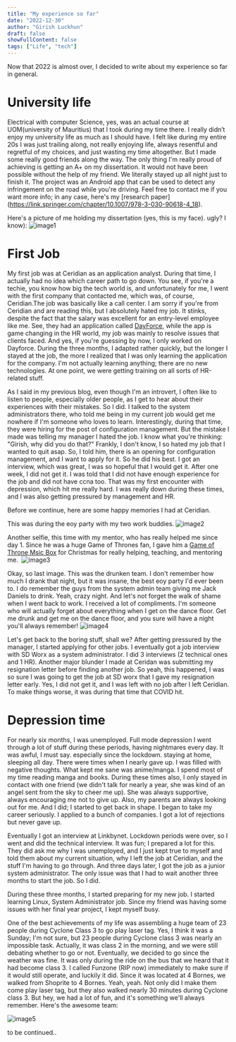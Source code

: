 ```yaml
---
title: "My experience so far"
date: "2022-12-30"
author: "Girish Luckhun"
draft: false   
showFullContent: false
tags: ["Life", "tech"]                                            
---
```


Now that 2022 is almost over, I decided to write about my experience so far in general. 


# University life
Electrical with computer Science, yes, was an actual course at UOM(university of Mauritius) that I took during my time there. I really didn’t enjoy my university life as much as I should have. I felt like during my entire 20s I was just trailing along, not really enjoying life, always resentful and regretful of my choices, and just wasting my time altogether. But I made some really good friends along the way. The only thing I'm really proud of achieving is getting an A+ on my dissertation. It would not have been possible without the help of my friend. We literally stayed up all night just to finish it. The project was an Android app that can be used to detect any infringement on the road while you're driving. Feel free to contact me if you want more info; in any case, here's my [research paper] (https://link.springer.com/chapter/10.1007/978-3-030-90618-4_18).

Here's a picture of me holding my dissertation (yes, this is my face). ugly? I know):
![image1](./images/1.png)


# First Job

My first job was at Ceridian as an application analyst. During that time, I actually had no idea which career path to go down. You see, if you're a techie, you know how big the tech world is, and unfortunately for me, I went with the first company that contacted me, which was, of course, Ceridian.The job was basically like a call center. I am sorry if you're from Ceridian and are reading this, but I absolutely hated my job. It stinks, despite the fact that the salary was excellent for an entry-level employee like me. See, they had an application called [DayForce](https://www.ceridian.com/products/dayforce), while the app is game changing in the HR world, my job was mainly to resolve issues that clients faced. And yes, if you're guessing by now, I only worked on Dayforce. During the three months, I adapted rather quickly, but the longer I stayed at the job, the more I realized that I was only learning the application for the company. I'm not actually learning anything; there are no new technologies. At one point, we were getting training on all sorts of HR-related stuff.

As I said in my previous blog, even though I'm an introvert, I often like to listen to people, especially older people, as I get to hear about their experiences with their mistakes. So I did. I talked to the system administrators there, who told me being in my current job would get me nowhere if I'm someone who loves to learn. Interestingly, during that time, they were hiring for the post of configuration management. But the mistake I made was telling my manager I hated the job. I know what you're thinking: "Girish, why did you do that?" Frankly, I don't know, I so hated my job that I wanted to quit asap. So, I told him, there is an opening for configuration management, and I want to apply for it. So he did his best. I got an interview, which was great, I was so hopeful that I would get it. After one week, I did not get it. I was told that I did not have enough experience for the job and did not have ccna too. That was my first encounter with depression, which hit me really hard. I was really down during these times, and I was also getting pressured by management and HR.

Before we continue, here are some happy memories I had at Ceridian.

This was during the eoy party with my two work buddies.
![image2](./images/2.png)

Another selfie, this time with my mentor, who has really helped me since day 1. Since he was a huge Game of Thrones fan, I gave him a [Game of Throne Msic Box](https://www.amazon.com/Thrones-Music-Musical-Carved-Wooden/dp/B07F3KNGG8) for Christmas for really helping, teaching, and mentoring me. 
![image3](./images/3.png)

Okay, so last image. This was the drunken team. I don't remember how much I drank that night, but it was insane, the best eoy party I'd ever been to. I do remember the guys from the system admin team giving me Jack Daniels to drink. Yeah, crazy night. And let's not forget the walk of shame when I went back to work. I received a lot of compliments. I'm someone who will actually forget about everything when I get on the dance floor. Get me drunk and get me on the dance floor, and you sure will have a night you'll always remember!
![image4](./images/4.png)


Let's get back to the boring stuff, shall we? After getting pressured by the manager, I started applying for other jobs. I eventually got a job interview with SD Worx as a system administrator. I did 3 interviews (2 technical ones and 1 HR). Another major blunder I made at Ceridan was submitting my resignation letter before finding another job. So yeah, this happened, I was so sure I was going to get the job at SD worx that I gave my resignation letter early. Yes, I did not get it, and I was left with no job after I left Ceridian. To make things worse, it was during that time that COVID hit.

# Depression time
For nearly six months, I was unemployed. Full mode depression I went through a lot of stuff during these periods, having nightmares every day. It was awful, I must say. especially since the lockdown. staying at home, sleeping all day. There were times when I nearly gave up. I was filled with negative thoughts. What kept me sane was anime/manga. I spend most of my time reading manga and books. During these times also, I only stayed in contact with one friend (we didn't talk for nearly a year, she was kind of an angel sent from the sky to cheer me up). She was always supportive, always encouraging me not to give up. Also, my parents are always looking out for me. And I did; I started to get back in shape. I began to take my career seriously. I applied to a bunch of companies. I got a lot of rejections but never gave up.

Eventually I got an interview at Linkbynet. Lockdown periods were over, so I went and did the technical interview. It was fun; I prepared a lot for this. They did ask me why I was unemployed, and I just kept true to myself and told them about my current situation, why I left the job at Ceridian, and the stuff I'm having to go through. And three days later, I got the job as a junior system administrator. The only issue was that I had to wait another three months to start the job. So I did.

During these three months, I started preparing for my new job. I started learning Linux, System Administrator job. Since my friend was having some issues with her final year project, I kept myself busy.

One of the best achievements of my life was assembling a huge team of 23 people during Cyclone Class 3 to go play laser tag. Yes, I think it was a Sunday; I'm not sure, but 23 people during Cyclone class 3 was nearly an impossible task. Actually, it was class 2 in the morning, and we were still debating whether to go or not. Eventually, we decided to go since the weather was fine. It was only during the ride on the bus that we heard that it had become class 3. I called Funzone (RIP now) immediately to make sure if it would still operate, and luckily it did. Since it was located at 4 Bornes, we walked from Shoprite to 4 Bornes. Yeah, yeah. Not only did I make them come play laser tag, but they also walked nearly 30 minutes during Cyclone class 3. But hey, we had a lot of fun, and it's something we'll always remember. Here's the awesome team:

![image5](./images/5.png)

to be continued..





